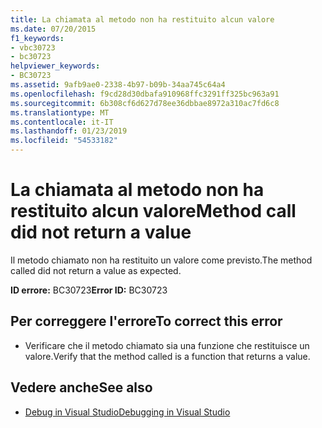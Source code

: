 ```yaml
---
title: La chiamata al metodo non ha restituito alcun valore
ms.date: 07/20/2015
f1_keywords:
- vbc30723
- bc30723
helpviewer_keywords:
- BC30723
ms.assetid: 9afb9ae0-2338-4b97-b09b-34aa745c64a4
ms.openlocfilehash: f9cd28d30dbafa910968ffc3291ff325bc963a91
ms.sourcegitcommit: 6b308cf6d627d78ee36dbbae8972a310ac7fd6c8
ms.translationtype: MT
ms.contentlocale: it-IT
ms.lasthandoff: 01/23/2019
ms.locfileid: "54533182"
---
```

# <a name="method-call-did-not-return-a-value"></a><span data-ttu-id="fb850-102">La chiamata al metodo non ha restituito alcun valore</span><span class="sxs-lookup"><span data-stu-id="fb850-102">Method call did not return a value</span></span>
<span data-ttu-id="fb850-103">Il metodo chiamato non ha restituito un valore come previsto.</span><span class="sxs-lookup"><span data-stu-id="fb850-103">The method called did not return a value as expected.</span></span>  
  
 <span data-ttu-id="fb850-104">**ID errore:** BC30723</span><span class="sxs-lookup"><span data-stu-id="fb850-104">**Error ID:** BC30723</span></span>  
  
## <a name="to-correct-this-error"></a><span data-ttu-id="fb850-105">Per correggere l'errore</span><span class="sxs-lookup"><span data-stu-id="fb850-105">To correct this error</span></span>  
  
-   <span data-ttu-id="fb850-106">Verificare che il metodo chiamato sia una funzione che restituisce un valore.</span><span class="sxs-lookup"><span data-stu-id="fb850-106">Verify that the method called is a function that returns a value.</span></span>  
  
## <a name="see-also"></a><span data-ttu-id="fb850-107">Vedere anche</span><span class="sxs-lookup"><span data-stu-id="fb850-107">See also</span></span>
- [<span data-ttu-id="fb850-108">Debug in Visual Studio</span><span class="sxs-lookup"><span data-stu-id="fb850-108">Debugging in Visual Studio</span></span>](/visualstudio/debugger/debugging-in-visual-studio)
